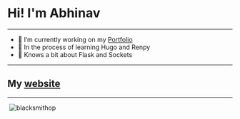 # Hi! I'm Abhinav

---

- 🔭 I’m currently working on my [Portfolio](https://blacksmithop.github.io/Portfolio/)
- 🧪 In the process of learning Hugo and Renpy
- 💬 Knows a bit about Flask and Sockets

---

 ## My [website](https://abhinav.page/)

---

 ![blacksmithop](https://github-readme-stats.vercel.app/api?username=blacksmithop&show_icons=true&locale=en)